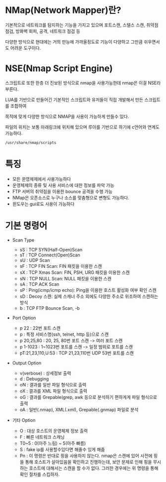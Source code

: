 # NMap(Network Mapper)란?

기본적으로 네트워크를 탐지하는 기능을 가지고 있으며 포트스캔, 스텔스 스캔, 취약점 점검, 방화벽 회피, 공격, 네트워크 점검 등 

다양한 방식으로 현대에는 거의 만능에 가까울정도로 기능이 다양하고 그만큼 쉬우면서도 어려운 도구이다.


# NSE(Nmap Script Engine)

스크립트로 또한 한층 더 진보된 방식으로 nmap을 사용가능한데 nmap은 이걸 NSE라 부른다.

LUA를 기반으로 만들어긴 기본적인 스크립트와 유저들이 직접 개발해서 만든 스크립트를 조합하여

목적에 맞게 다양한 방식으로 NMAP을 사용이 가능하게 만들수 있다.

파일의 위치는 보통 아래링크에 위치해 있으며 루아를 기반으로 하기에 c언어와 연계도 가능하다.

``` bash
/usr/share/nmap/scripts
```

# 특징
* 모든 운영체제에서 사용가능하다
* 운영체제의 종류 및 사용 서비스에 대한 정보를 파악 가능
* FTP 서버의 취약점을 이용한 bounce 공격을 수행 가능
* NMap은 오픈소스로 누구나 소스를 맞춤형으로 변형도 가능하다.
* 윈도우는 gui로도 사용이 가능하다

# 기본 명령어

* Scan Type
	* sS : TCP SYN(Half-Open)Scan
	* sT : TCP Connect(Open)Scan
	* sU : UDP Scan
	* sF : TCP FIN Scan: FIN 패킷을 이용한 스캔
	* sX : TCP Xmas Scan: FIN, PSH, URG 패킷을 이용한 스캔
	* sN : TCP NULL Scan: NULL 패킷을 이용한 스캔
	* sA : TCP ACK Scan
	* sP : Ping(icmp/icmp echo): Ping을 이용한 호스트 활성화 여부 확인 스캔
	* sD : Decoy 스캔: 실제 스캐너 주소 외에도 다양한 주소로 위조하여 스캔하는 방식
	* b : TCP FTP Bounce Scan, -b <FTP bounce proxy>

* Port Option
	* p 22 : 22번 포트 스캔
	* p <service> : 특정 서비스명(ssh, telnet, http 등)으로 스캔
	* p 20,25,80 : 20, 25, 80번 포트 스캔 -> 여러 포트 스캔
	* p 1-1023 : 1~1023번 포트를 스캔 -> 일정 범위로 포트를 스캔
	* pT:21,23,110,U:53 : TCP 21,23,110번 UDP 53번 포트를 스캔

* Output Option
	* v(verbose) : 상세정보 출력
	* d : Debugging
	* oN <file> : 결과를 일반 파일 형식으로 출력
	* oX <file> : 결과를 XML 파일 형식으로 출력
	* oG <file> : 결과를 Grepable(grep, awk 등으로 분석하기 편하게게 파일 형식으로 출력
	* oA <Directoy>: 일반(.nmap), XML(.xml), Grepable(.gnmap) 파일로 분석


* 기타 Option
	* O : 대상 호스트의 운영체제 정보 출력
	* F : 빠른 네트워크 스캐닝
	* T0~5 : 0(아주 느림) ~ 5(아주 빠름)
	* S : fake ip를 사용할수있다면 해줄수 있게 해줌
	* Pn : 이 명령은 반대로 핑을 사용하지 않는다. nmap은 스캔에 있어 사전에 핑을 통해 호스트가 살아있음을 확인하고 진행하는데, 보안 문제로 인해 핑을 무시하는 호스트에 대해서는 스캔을 할 수가 없다. 그러한 경우에는 위 명령을 통해 확인 절차를 스킵하자.